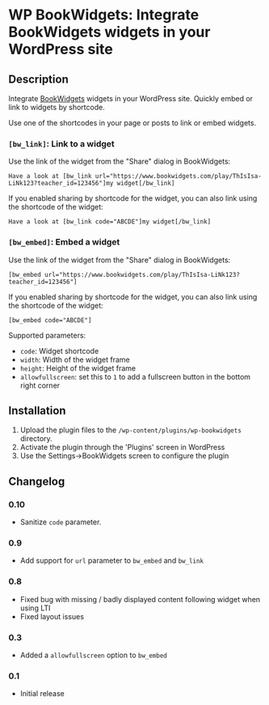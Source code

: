 # WP BookWidgets: Integrate BookWidgets widgets in your WordPress site

## Description

Integrate [BookWidgets](https://www.bookwidgets.com) widgets in your WordPress
site. Quickly embed or link to widgets by shortcode.

Use one of the shortcodes in your page or posts to link or embed widgets.

### `[bw_link]`: Link to a widget

Use the link of the widget from the "Share" dialog in BookWidgets:

    Have a look at [bw_link url="https://www.bookwidgets.com/play/ThIsIsa-LiNk123?teacher_id=123456"]my widget[/bw_link]

If you enabled sharing by shortcode for the widget, you can also link
using the shortcode of the widget:

    Have a look at [bw_link code="ABCDE"]my widget[/bw_link]

### `[bw_embed]`: Embed a widget

Use the link of the widget from the "Share" dialog in BookWidgets:

    [bw_embed url="https://www.bookwidgets.com/play/ThIsIsa-LiNk123?teacher_id=123456"]

If you enabled sharing by shortcode for the widget, you can also link
using the shortcode of the widget:

    [bw_embed code="ABCDE"]

Supported parameters:

- `code`: Widget shortcode
- `width`: Width of the widget frame
- `height`: Height of the widget frame
- `allowfullscreen`: set this to `1` to add a fullscreen button in the bottom right corner


## Installation

1. Upload the plugin files to the `/wp-content/plugins/wp-bookwidgets` directory.
2. Activate the plugin through the 'Plugins' screen in WordPress
3. Use the Settings→BookWidgets screen to configure the plugin

## Changelog

### 0.10

- Sanitize `code` parameter.

### 0.9

- Add support for `url` parameter to `bw_embed` and `bw_link`

### 0.8

- Fixed bug with missing / badly displayed content following widget when using LTI
- Fixed layout issues

### 0.3

- Added a `allowfullscreen` option to `bw_embed`

### 0.1

- Initial release

